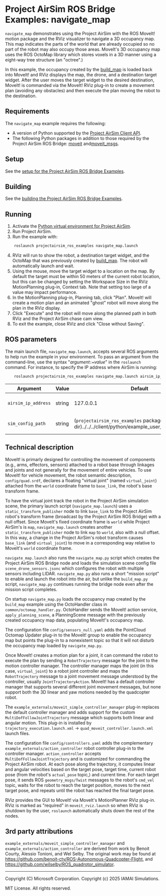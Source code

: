 # Project AirSim ROS Bridge Examples: navigate_map

`navigate_map` demonstrates using the Project AirSim with the ROS MoveIt! motion package and the RViz visualizer to navigate a 3D occupancy map.  This map indicates the parts of the world that are already occupied so no part of the robot may also occupy those areas.  MoveIt's 3D occupancy map uses the ROS OctoMap library which stores voxels in a 3D manner using a eight-way tree structure (an "octree".)

In this example, the occupancy created by the [build_map](example_build_map.md) is loaded back into MoveIt! and RViz displays the map, the drone, and a destination target widget.  After the user moves the target widget to the desired destination, MoveIt! is commanded via the MoveIt! RViz plug-in to create a movement plan (avoiding any obstacles) and then execute the plan moving the robot to the destination.

## Requirements
The `navigate_map` example requires the following:

* A version of Python supported by the [Project AirSim Client API](../client_setup.md#python-client).
* The following Python packages in addition to those required by the Project AirSim ROS Bridge: [moveit](http://wiki.ros.org/moveit) and[moveit_msgs](http://wiki.ros.org/moveit_msgs).

## Setup
See the [setup for the Project AirSim ROS Bridge Examples](ros_examples.md#setup).

## Building
See the [building the Project AirSim ROS Bridge Examples](ros_examples.md#building).

## Running
1. Activate the [Python virtual environment for Project AirSim](../client_setup.md).
2. Run Project AirSim.
3. Run the example with:
``` bash
    roslaunch projectairsim_ros_examples navigate_map.launch
```
4. RViz will run to show the robot, a destination target widget, and the OctoMap that was previously created by [build_map](example_build_map.md).  The robot will automatically launch and wait.
5. Using the mouse, move the target widget to a location on the map.  By default the target must be within 50 meters of the current robot location, but this can be changed by setting the Workspace Size in the RViz MotionPlanning plug-in, Context tab.  Note that setting too large of a value may impact performance.
6. In the MotionPlanning plug-in, Planning tab, click "Plan".  MoveIt! will create a motion plan and an animated "ghost" robot will move along the plan in the RViz display.
7. Click "Execute" and the robot will move along the planned path in both RViz and the Project AirSim chase cam view.
8. To exit the example, close RViz and click "Close without Saving".

## ROS parameters
The main launch file, `navigate_map.launch`, accepts several ROS arguments to help run the example in your environment.  To pass an argument from the command-line, use the syntax "<i>argument</i><code>:=</code><i>value</i>" in the `roslaunch` command.  For instance, to specify the IP address where AirSim is running:
``` bash
    roslaunch projectairsim_ros_examples navigate_map.launch airsim_ip_address:=192.168.0.1
```


|  Argument  | Value | Default | Description |
| ---------- | ------| --------| ----------- |
| <code>airsim_ip_address</code> | string | 127.0.0.1 | The IP address of the host running Project AirSim (e.g., <code>airsim_ip_address:=127.0.0.1</code>). |
| <code>sim_config_path</code> | string | (`projectairsim_ros_examples` package dir)../../../client/python/example_user_scripts/sim_config | The path to the directory containing the Project AirSim config files. |


## Technical description
MoveIt! is primarly designed for controlling the movement of components (e.g., arms, effectors, sensors) attached to a robot base through linkages and joints and not generally for the movement of entire vehicles.  To use MoveIt! for vehicle movement, the robot semantic description, `config/quad.srdf`, declares a floating "virtual joint" (named `virtual_joint`) attached from the `world` coordinate frame to `base_link`, the robot's base transform frame.

To have the virtual joint track the robot in the Project AirSim simulation scene, the primary launch script (`navigate_map.launch`) uses a `static_transform_publisher` node to link `base_link` to the Project AirSim robot's transform frame (broadcast by the Project AirSim ROS Bridge) with a null offset.  Since MoveIt's fixed coordinate frame is `world` while Project AirSim's is `map`, `navigate_map.launch` creates another `static_transform_publisher` node to link `map` to `world`, also with a null offset.  In this way, a change in the Project AirSim's robot transform causes `base_link` (and `virtual_joint`) to move in a corresponding way relative to MoveIt's `world` coordinate frame.

`navigate_map.launch` also runs the `navigate_map.py` script which creates the Project AirSim ROS Bridge node and loads the simulation scene config file `scene_drone_sensors.jsonc` which configures the robot with multiple sensors including LIDAR.  `navigate_map.py` also runs a short "mission script" to enable and launch the robot into the air, but unlike the `build_map.py` script, `navigate_map.py` continues running the bridge node even after the mission script completes.

On startup `navigate_map.py` loads the occupancy map created by the `build_map` example using the OctoHandler class in `common/octomap_handler.py`.  OctoHandler sends the MoveIt! action service, `apply_planning_scene`, a PlanningScene message with the previously created occupancy map data, populating MoveIt!'s occupancy map.

The configuration file `config/sensors_null.yaml` adds the PointCloud Octomap Updater plug-in to the MoveIt! group to enable the occupancy map but points the plug-in to a nonexistent topic so that it will not disturb the occupancy map loaded by `navigate_map.py`.

Once MoveIt! creates a motion plan for a joint, it can command the robot to execute the plan by sending a `RobotTrajectory` message for the joint to the motion controller manager.  The controller manager maps the joint (in this case, `virtual_joint`) to a robot joint controller and maps the `RobotTrajectory` message to a joint movement message understood by the controller, usually `JointTrajectoryAction`.  MoveIt! has a default controller manager that supports several different joint movement messages, but none support both the 3D linear and yaw motions needed by the quadcopter robot.

The `example_externals/moveit_simple_controller_manager` plug-in replaces the default controller manager and adds support for the custom `MultiDofFollowJointTrajectory` message which supports both linear and angular motion.  This plug-in is installed by `trajectory_execution.launch.xml` &#8594; `quad_moveit_controller.launch.xml` launch files.

The configuration file `config/controllers.yaml` adds the complementary `example_externals/action_controller` robot controller plug-in to the controller manager.  `action_controller` accepts `MultiDofFollowJointTrajectory` and is customized for commanding the Project AirSim robot.  At each pose along the trajectory, it computes linear and angular velocities based on the target pose, target time, current robot pose (from the robot's `actual_pose` topic,) and current time.  For each target pose, it sends ROS `geometry_msgs/Twist` messages to the robot's `cmd_vel` topic, waits for the robot to reach the target position, moves to the next target pose, and repeats until the robot has reached the final target pose.

RViz provides the GUI to MoveIt! via MoveIt's MotionPlanner RViz plug-in.  RViz is marked as "required" in `moveit_rviz.launch` so when RViz is shutdown by the user, `roslaunch` automatically shuts down the rest of the nodes.

## 3rd party attributions

`example_externals/moveit_simple_controller_manager` and `example_externals/action_controller` are derived from work by Benoit Courty, Alessio Tonioni, and Wel Selby.  The original work may be found at https://github.com/benoit-cty/ROS-Autonomous-Quadcopter-Flight, and https://github.com/wilselby/ROS_quadrotor_simulator.

---

Copyright (C) Microsoft Corporation. 
Copyright (c) 2025 IAMAI Simulations.

MIT License. All rights reserved.
